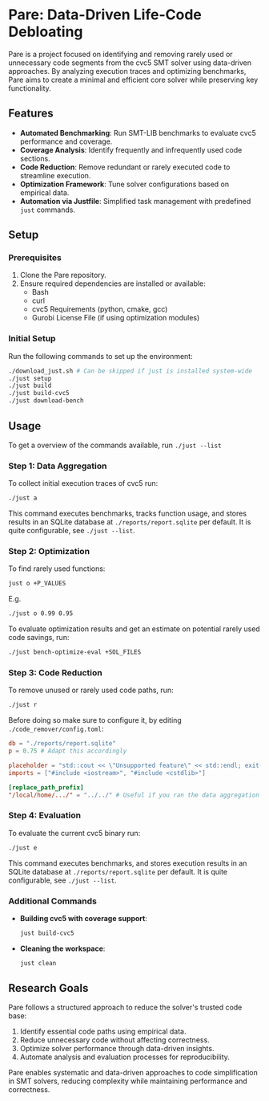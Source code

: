 # Pare: Data-Driven Life-Code Debloating

Pare is a project focused on identifying and removing rarely used or unnecessary code segments from the cvc5 SMT solver using data-driven approaches. By analyzing execution traces and optimizing benchmarks, Pare aims to create a minimal and efficient core solver while preserving key functionality.

## Features
- **Automated Benchmarking**: Run SMT-LIB benchmarks to evaluate cvc5 performance and coverage.
- **Coverage Analysis**: Identify frequently and infrequently used code sections.
- **Code Reduction**: Remove redundant or rarely executed code to streamline execution.
- **Optimization Framework**: Tune solver configurations based on empirical data.
- **Automation via Justfile**: Simplified task management with predefined `just` commands.

## Setup

### Prerequisites
1. Clone the Pare repository.
2. Ensure required dependencies are installed or available:
   - Bash
   - curl
   - cvc5 Requirements (python, cmake, gcc) 
   - Gurobi License File (if using optimization modules)

### Initial Setup
Run the following commands to set up the environment:
```sh
./download_just.sh # Can be skipped if just is installed system-wide
./just setup
./just build
./just build-cvc5
./just download-bench
```

## Usage
To get a overview of the commands available, run `./just --list`

### Step 1: Data Aggregation
To collect initial execution traces of cvc5 run:
```sh
./just a
```

This command executes benchmarks, tracks function usage, and stores results in an SQLite database at `./reports/report.sqlite` per default.
It is quite configurable, see `./just --list`.

### Step 2: Optimization
To find rarely used functions:
```sh
just o +P_VALUES
```
E.g.
```sh
./just o 0.99 0.95
```

To evaluate optimization results and get an estimate on potential rarely used code savings, run:
```sh
./just bench-optimize-eval +SOL_FILES
```

### Step 3: Code Reduction
To remove unused or rarely used code paths, run:
```sh
./just r
```

Before doing so make sure to configure it, by editing `./code_remover/config.toml`:
```toml
db = "./reports/report.sqlite"
p = 0.75 # Adapt this accordingly

placeholder = "std::cout << \"Unsupported feature\" << std::endl; exit(1000);"
imports = ["#include <iostream>", "#include <cstdlib>"]

[replace_path_prefix]
"/local/home/.../" = "../../" # Useful if you ran the data aggregation step on another machine 
```

### Step 4: Evaluation
To evaluate the current cvc5 binary run:
```sh
./just e
```

This command executes benchmarks, and stores execution results in an SQLite database at `./reports/report.sqlite` per default.
It is quite configurable, see `./just --list`.

### Additional Commands
- **Building cvc5 with coverage support**:
  ```sh
  just build-cvc5
  ```
- **Cleaning the workspace**:
  ```sh
  just clean
  ```

## Research Goals
Pare follows a structured approach to reduce the solver's trusted code base:
1. Identify essential code paths using empirical data.
2. Reduce unnecessary code without affecting correctness.
3. Optimize solver performance through data-driven insights.
4. Automate analysis and evaluation processes for reproducibility.

Pare enables systematic and data-driven approaches to code simplification in SMT solvers, reducing complexity while maintaining performance and correctness.
